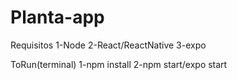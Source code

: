 # Planta-app

Requisitos
  1-Node
  2-React/ReactNative
  3-expo
  
ToRun(terminal)
  1-npm install
  2-npm start/expo start
